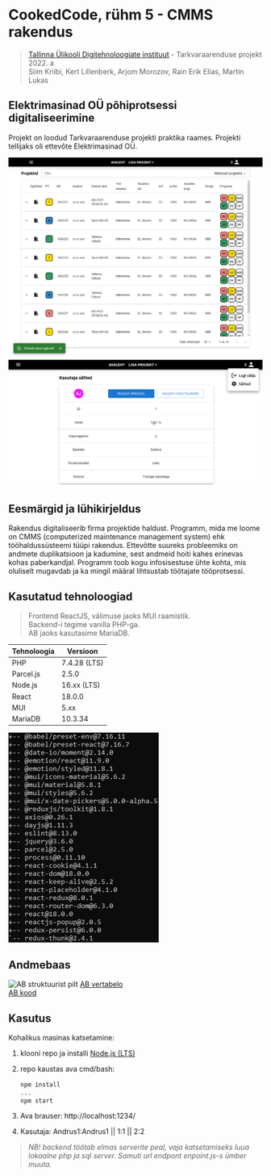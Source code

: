 # CookedCode, rühm 5 - CMMS rakendus

> [Tallinna Ülikooli Digitehnoloogiate instituut](https://www.tlu.ee/dt) - Tarkvaraarenduse projekt  2022. a <br>
> Siim Kriibi, Kert Lillenberk, Arjom Morozov, Rain Erik Elias, Martin Lukas

## Elektrimasinad OÜ põhiprotsessi digitaliseerimine

Projekt on loodud Tarkvaraarenduse projekti praktika raames. Projekti tellijaks oli ettevõte Elektrimasinad OÜ. 

![Avalehe kuva](https://raw.githubusercontent.com/CoockedCode/TTP2022/main/media/demo_1.png)
![Kasutaja sätete kuva](https://raw.githubusercontent.com/CoockedCode/TTP2022/main/media/demo_2.png)


## Eesmärgid ja lühikirjeldus

Rakendus digitaliseerib firma projektide haldust. Programm, mida me loome on CMMS (computerized maintenance management system) ehk tööhaldussüsteemi tüüpi rakendus. Ettevõtte suureks probleemiks on andmete duplikatsioon ja kadumine, sest andmeid hoiti kahes erinevas kohas paberkandjal. Programm toob kogu infosisestuse ühte kohta, mis oluliselt mugavdab ja ka mingil määral lihtsustab töötajate tööprotsessi.


## Kasutatud tehnoloogiad

> Frontend ReactJS, välimuse jaoks MUI raamistik. <br>
> Backend-i tegime vanilla PHP-ga. <br>
> AB jaoks kasutasime MariaDB.

| Tehnoloogia | Versioon |
|--|--|
| PHP | 7.4.28 (LTS) |
| Parcel.js | 2.5.0 |
| Node.js | 16.xx (LTS) |
| React | 18.0.0 |
| MUI | 5.xx |
| MariaDB | 10.3.34 |

![NPM pakketid, mida kasutame](https://raw.githubusercontent.com/CoockedCode/TTP2022/main/media/npm_depend_list.png)


## Andmebaas

![AB struktuurist pilt](https://raw.githubusercontent.com/CoockedCode/TTP2022/main/media/Elektrimasinad_O%C3%9C_db.png)
[AB vertabelo](https://my.vertabelo.com/doc/7nLObBWSjrfJviiqbb72APGHm6lorTEy) <br>
[AB kood](https://github.com/CoockedCode/TTP2022/tree/main/db)


## Kasutus
Kohalikus masinas katsetamine:

  1. klooni repo ja installi [Node.js (LTS)](https://docs.npmjs.com/downloading-and-installing-node-js-and-npm#using-a-node-installer-to-install-nodejs-and-npm)
  
   2. repo kaustas ava cmd/bash: 
  
          npm install
          ...
          npm start

  4. Ava brauser:
  http://localhost:1234/
 
  5. Kasutaja:
  Andrus1:Andrus1  ||  1:1  ||  2:2

> *NB! backend töötab elmas serverite peal, vaja katsetamiseks luua lokaalne php ja sql server. Samuti url endpont enpoint.js-s ümber muuta.*
